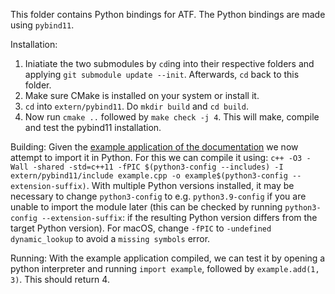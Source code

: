 This folder contains Python bindings for ATF. 
The Python bindings are made using `pybind11`. 

Installation: 
1. Iniatiate the two submodules by `cd`ing into their respective folders and applying `git submodule update --init`. Afterwards, `cd` back to this folder. 
2. Make sure CMake is installed on your system or install it. 
3. `cd` into `extern/pybind11`. Do `mkdir build` and `cd build`.
4. Now run `cmake ..` followed by `make check -j 4`. This will make, compile and test the pybind11 installation. 

Building:
Given the [example application of the documentation](https://pybind11.readthedocs.io/en/latest/basics.html#creating-bindings-for-a-simple-function) we now attempt to import it in Python. 
For this we can compile it using: `c++ -O3 -Wall -shared -std=c++11 -fPIC $(python3-config --includes) -I extern/pybind11/include example.cpp -o example$(python3-config --extension-suffix)`. With multiple Python versions installed, it may be necessary to change `python3-config` to e.g. `python3.9-config` if you are unable to import the module later (this can be checked by running `python3-config --extension-suffix`: if the resulting Python version differs from the target Python version). For macOS, change `-fPIC` to `-undefined dynamic_lookup` to avoid a `missing symbols` error. 

Running:
With the example application compiled, we can test it by opening a python interpreter and running `import example`, followed by `example.add(1, 3)`. This should return 4. 
